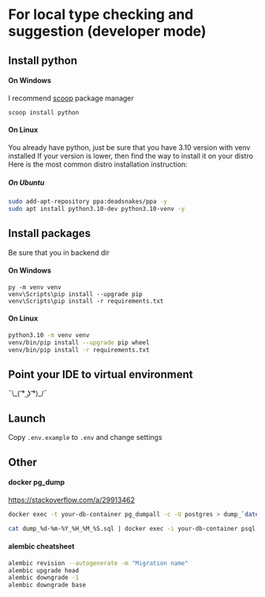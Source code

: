 # For local type checking and suggestion (developer mode)
## Install python
#### On Windows
I recommend [scoop](https://scoop.sh) package manager
```pwsh
scoop install python
```
#### On Linux
You already have python, just be sure that you have 3.10 version with venv installed
If your version is lower, then find the way to install it on your distro
Here is the most common distro installation instruction:
##### On Ubuntu
```bash
sudo add-apt-repository ppa:deadsnakes/ppa -y
sudo apt install python3.10-dev python3.10-venv -y
```
## Install packages
Be sure that you in backend dir
#### On Windows
```pwsh
py -m venv venv
venv\Scripts\pip install --upgrade pip
venv\Scripts\pip install -r requirements.txt
```
#### On Linux
```bash
python3.10 -m venv venv
venv/bin/pip install --upgrade pip wheel
venv/bin/pip install -r requirements.txt
```
## Point your IDE to virtual environment
¯\\\_( ͡° ͜ʖ ͡°)_/¯
## Launch
Copy `.env.example` to `.env` and change settings
## Other
#### docker pg_dump
https://stackoverflow.com/a/29913462
```bash
docker exec -t your-db-container pg_dumpall -c -U postgres > dump_`date +%d-%m-%Y"_"%H_%M_%S`.sql

cat dump_%d-%m-%Y_%H_%M_%S.sql | docker exec -i your-db-container psql -U postgres
```
#### alembic cheatsheet
```bash
alembic revision --autogenerate -m "Migration name"
alembic upgrade head
alembic downgrade -1
alembic downgrade base
```